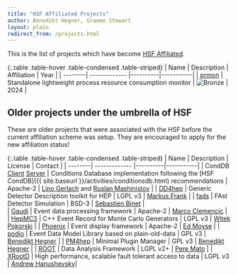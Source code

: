 ```yaml
---
title: "HSF Affiliated Projects"
author: Benedikt Hegner, Graeme Stewart
layout: plain
redirect_from: /projects.html
---
```


This is the list of projects which have become [HSF Affiliated]({{site.baseurl}}/projects/affiliated.html).

{:.table .table-hover .table-condensed .table-striped}
| Name | Description | Affiliation | Year |
| --------| ------------- |----------|-----------|
| [prmon](https://github.com/HSF/prmon) | Standalone lightweight process resource consumption monitor | ![Bronze]({{site.baseurl}}/images/HSF-logo/HSF-Bronze_Project-CD7F32.svg) | 2024 |

## Older projects under the umbrella of HSF

These are older projects that were associated with the HSF before the current affiliation scheme was setup. They are encouraged to apply for the new affiliation status!

{:.table .table-hover .table-condensed .table-striped}
| Name  | Description | License | Contact |
| --------| ------------- |----------|-----------|
| CondDB [Client](https://github.com/BNLNPPS/nopayloadclient/) [Server](https://github.com/BNLNPPS/nopayloaddb) | Conditions Database implementation following the [HSF CondDB]({{ site.baseurl }}/activities/conditionsdb.html) recommendations | Apache-2 | [Lino Gerlach](mailto:lino.oscar.gerlach@cern.ch) and [Ruslan Mashinistov](mailto:ruslan.mashinistov@cern.ch) |
| [DD4hep](https://github.com/AIDASoft/DD4hep)   | Generic Detector Description toolkit for HEP  | LGPL v3 | [Markus Frank](mailto:marks.frank@cern.ch) |
| [fads](https://pkg.go.dev/go-hep.org/x/hep/fads?tab=doc)          | FAst Detector Simulation  | BSD-3 | [Sebastien Binet](mailto:binet@cern.ch) |  
| [Gaudi](http://gaudi.web.cern.ch/gaudi/)          | Event data processing framework | Apache-2 | [Marco Clemencic](mailto:marco.clemencic@cern.ch) |  
| [HepMC3](https://gitlab.cern.ch/hepmc/HepMC3) | C++ Event Record for Monte Carlo Generators | LGPL v3 | [Witek Pokorski](mailto:witold.pokorski@cern.ch) |
| [Phoenix](https://github.com/HSF/phoenix) | Event display framework | Apache-2 | [Ed Moyse](mailto:Edward.Moyse@cern.ch) |
| [podio](https://github.com/AIDASoft/podio) | Event Data Model Library based on plain-old-data | GPL v3 | [Benedikt Hegner](mailto:benedikt.hegner@cern.ch) |
| [PM4hep](https://github.com/hegner/PM4hep) | Minimal Plugin Manager | GPL v3 | [Benedikt Hegner](mailto:benedikt.hegner@cern.ch) |
| [ROOT](https://root.cern.ch/)            | Data Analysis Framework | LGPL v2+ | [Pere Mato](mailto:pere.mato@cern.ch) |
| [XRootD](https://xrootd.slac.stanford.edu/)     | High performance, scalable fault tolerant access to data  | LGPL v3 | [Andrew Hanushevsky](mailto:abh@stanford.edu)|

